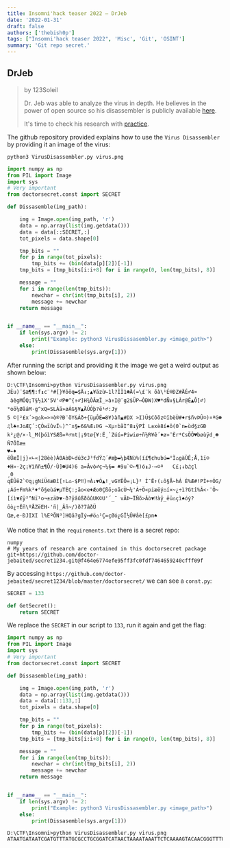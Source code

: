 ```yaml
---
title: Insomni'hack teaser 2022 – DrJeb
date: '2022-01-31'
draft: false
authors: ['thebish0p']
tags: ["Insomni'hack teaser 2022", 'Misc', 'Git', 'OSINT']
summary: 'Git repo secret.'
---
```


## DrJeb

> by 123Soleil
>
> Dr. Jeb was able to analyze the virus in depth. He believes in the power of open source so his disassembler is publicly available [here](https://github.com/doctor-jebaited/research).
>
> It's time to check his research with [practice](https://static.insomnihack.ch/media/VirusINC-2f2decd2db45ea7368eeab89d0134afce30254f7f7f4e6a0d6d5e7ff91618569.png).

The github repository provided explains how to use the `Virus Disassembler` by providing it an image of the virus:

```
python3 VirusDisassembler.py virus.png
```

```python
import numpy as np
from PIL import Image
import sys
# Very important
from doctorsecret.const import SECRET

def Dissasemble(img_path):

    img = Image.open(img_path, 'r')
    data = np.array(list(img.getdata()))
    data = data[::SECRET,:]
    tot_pixels = data.shape[0]

    tmp_bits = ""
    for p in range(tot_pixels):
        tmp_bits += (bin(data[p][2])[-1])
    tmp_bits = [tmp_bits[i:i+8] for i in range(0, len(tmp_bits), 8)]

    message = ""
    for i in range(len(tmp_bits)):
        newchar = chr(int(tmp_bits[i], 2))
        message += newchar
    return message


if __name__ == "__main__":
    if len(sys.argv) != 2:
        print("Example: python3 VirusDissasembler.py <image_path>")
    else:
        print(Dissasemble(sys.argv[1]))
```

After running the script and providing it the image we get a weird output as shown below:

```
D:\CTF\Insomni>python VirusDisassembler.py virus.png
JÈu)¯$æ¶¶:f↨c¨³#[}¥ôöq▬$Ä↓;▲¥ä­zù∟1l?ÌÌ1☻Ä(=\£¨k õà\¹É®ÐZ#ÄÉ♂4¤
 àêgMÓQ¡T§½1X'5V'♂P☻^{↑♂]H¾ÒÂæÏ_»à↑I@¨g2$ÜP↔ÒÐW)X♥*dÑ↕§LÀr@Ê▲Ô[♂)°oö¼ØãáM·g^xQ=SLÁä»øÁG§¥▲ÄÚÓþ?ë¹♂:Jy
5 ©|²£x´>g⌂k=>¤ò®?Ð¨õY&Áð÷{üµÔÉ▬8¥)àñ▲#DX >I)Ü$Côõz©ïbèÙ#♦r$ñvÞÛ☺)¤ªG☻♫l♣¤JoÆÇ´:ÇÒwïûvÏ∟)^¯x§►6&%Æ↓ÞG­­ ~Xµ↑bãÌ^8↨ÿPÍ L±xè8í♠ô(0`n►ùd§zGÐ k²¿@/×·l_M(þóìYSÆß=º♂nt|¡9tø{¥:Ë¸`Zúí=Piwiø÷ñ½R¥ê´♦ø»¯Èr*CsÕÔ♥bøùÿd¸☻Ñ7ÕÌæ±
♥←♦
ëÛæÏ|j}«∟«|28èè)Á0Aò­Ð∟dú3cJ³fdÝ♫´#æþ▬¼þÆNù%(í£¶¢hubú▬°Ì⌂gàÙÊ;Å,1ï☺♦H»·2ç¡¥ìññ±¶Ô/·Ù]☻U4)6 a=Âvò♂ç¬¼§▬ ­♣9u`©←¶)ó↨J·↔☺ª   C£¡↓b♫çl
¸0
qÊÛë2`©q¡gNíÜ4æÐî[↑L⌂-$P‼)¤À↓▼Ó▲!¸vGYÊÕ=¡L}² Í¯Ë↑(↓ô§Å~hÁ È%Æ#!PÌ+÷ÓG/¡Áó÷Fm%k²♦°õ§eùá▼µTÈÇ:;ão<e♦­Æo0Çßö;oãcÙ¬¼'À÷Ö«pi­æëý⌂í×~¿÷ì?Gtî%Â<·¨Ô~[íì▼£ÿ²^Nï¹o¬±zäÞ▼·ð?ÿâûßðôûUK©U'´_¯ vÃÞ~ÏÑõ>Âò▼‼àÿ_ëü⌂çì♠óý?ôò¿÷Êñ\ºÅZëEH-'ñ|_Ãñ~/)ð?7âðÜ
Qæ,e·ÐJIXI l%EºÕN³]HQã?gÌý↔#ö⌂¹Ç=çØó¿GÎ½Û#åè[£pn♠

```

We notice that in the `requirements.txt` there is a secret repo:

```
numpy
# My years of research are contained in this doctorsecret package
git+https://github.com/doctor-jebaited/secret1234.git@f464e6774efe95ff3fc0fdf7464659240cfff09f
```

By accessing `https://github.com/doctor-jebaited/secret1234/blob/master/doctorsecret/` we can see a `const.py`:

```python
SECRET = 133

def GetSecret():
    return SECRET
```

We replace the `SECRET` in our script to `133`, run it again and get the flag:

```python
import numpy as np
from PIL import Image
import sys
# Very important
from doctorsecret.const import SECRET

def Dissasemble(img_path):

    img = Image.open(img_path, 'r')
    data = np.array(list(img.getdata()))
    data = data[::133,:]
    tot_pixels = data.shape[0]

    tmp_bits = ""
    for p in range(tot_pixels):
        tmp_bits += (bin(data[p][2])[-1])
    tmp_bits = [tmp_bits[i:i+8] for i in range(0, len(tmp_bits), 8)]

    message = ""
    for i in range(len(tmp_bits)):
        newchar = chr(int(tmp_bits[i], 2))
        message += newchar
    return message


if __name__ == "__main__":
    if len(sys.argv) != 2:
        print("Example: python3 VirusDissasembler.py <image_path>")
    else:
        print(Dissasemble(sys.argv[1]))

```

```
D:\CTF\Insomni>python VirusDisassembler.py virus.png
ATAATGATAATCGATGTTTATGCGCCTGCGGATCATAACTAAAATAAATTCTCAAAAGTACAACGGGTTTCGCGGCGAAGGATTACACACACGGATGGTGGCCGAGCGGTTTATAGTTATTTTCCCATCGGGGATACGTCCGAAATTCATCACTGAGGGGAGTCTCTCAGTCCACCGGACGTCAAGATCGCAGGTGGCTCAGACTACGAGGGTGTCGTTCATGGGTGGAGCCTGTTCGTCTGACCTTAGGCTGTGACTCAGCAAGACATGGTCTCGAGTTCGTCGTTCAGTAGGCGAGGGGCINS{W3LCOME_2o22_1NS0_B3_Car3fuL}GGAAAGTAAGACGTCAGTGTCCTTCTGCTTAGCTCCTAAGGTATGCCGTCTGTTAGTATGTTGCAGAGACTGACTCCGAGAACATCACGATATTCTTGACTATGCGAAAGTGAAGCGACACCTCGGATGGATTCCAGGACTCCGTATTTCCACGTGAAGACCATTGAGAGCGGGGTTCATTGAGAGTGAGGAGGTCTCAAAACGGTGTAATTTAACGACACTGATTGATTTCCGAGCCTCTGAGTGCCAACGACTACATTTTAAGTCCCATGACATCGGACCGAAATGTACGTCCCTCCAAT
```
